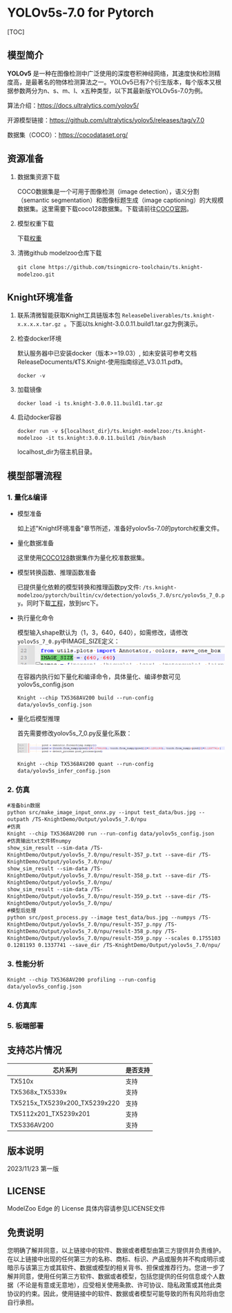 # YOLOv5s-7.0 for Pytorch

<!--命名规则 {model_name}-{dataset}-{framework}-->

[TOC]

## 模型简介

**YOLOv5** 是一种在图像检测中广泛使用的深度卷积神经网络，其速度快和检测精度高，是最著名的物体检测算法之一。YOLOv5已有7个衍生版本，每个版本又根据参数两分为n、s、m、l、x五种类型，以下其最新版YOLOv5s-7.0为例。

<!--可选-->
算法介绍：https://docs.ultralytics.com/yolov5/

开源模型链接：https://github.com/ultralytics/yolov5/releases/tag/v7.0

数据集（COCO）：https://cocodataset.org/

## 资源准备

1. 数据集资源下载

	COCO数据集是一个可用于图像检测（image detection），语义分割（semantic segmentation）和图像标题生成（image captioning）的大规模数据集。这里需要下载coco128数据集。下载请前往[COCO官网](https://github.com/ultralytics/yolov5/releases/download/v1.0/coco128_with_yaml.zip)。

2. 模型权重下载

	下载[权重](https://github.com/ultralytics/yolov5/releases/download/v7.0/yolov5s.pt)

3. 清微github modelzoo仓库下载

	```git clone https://github.com/tsingmicro-toolchain/ts.knight-modelzoo.git```

## Knight环境准备

1. 联系清微智能获取Knight工具链版本包 ```ReleaseDeliverables/ts.knight-x.x.x.x.tar.gz ```。下面以ts.knight-3.0.0.11.build1.tar.gz为例演示。

2. 检查docker环境

	​默认服务器中已安装docker（版本>=19.03）, 如未安装可参考文档ReleaseDocuments/《TS.Knight-使用指南综述_V3.0.11.pdf》。
	
	```
	docker -v   
	```

3. 加载镜像
	
	```
	docker load -i ts.knight-3.0.0.11.build1.tar.gz
	```

4. 启动docker容器

	```
	docker run -v ${localhost_dir}/ts.knight-modelzoo:/ts.knight-modelzoo -it ts.knight:3.0.0.11.build1 /bin/bash
	```
	
	localhost_dir为宿主机目录。



## 模型部署流程

### 1. 量化&编译

-   模型准备
	
	如上述"Knight环境准备"章节所述，准备好yolov5s-7.0的pytorch权重文件。
	

-   量化数据准备

    这里使用[COCO128](https://github.com/ultralytics/yolov5/releases/download/v1.0/coco128_with_yaml.zip)数据集作为量化校准数据集。

-   模型转换函数、推理函数准备
	
	已提供量化依赖的模型转换和推理函数py文件: ```/ts.knight-modelzoo/pytorch/builtin/cv/detection/yolov5s_7.0/src/yolov5s_7_0.py```。同时下载[工程](https://github.com/ultralytics/yolov5/releases/tag/v7.0)，放到src下。

-   执行量化命令
  
    模型输入shape默认为（1，3，640，640），如需修改，请修改`yolov5s_7_0.py`中IMAGE_SIZE定义：
    ![alt text](image1.png)

	在容器内执行如下量化和编译命令，具体量化、编译参数可见 yolov5s_config.json

    	Knight --chip TX5368AV200 build --run-config data/yolov5s_config.json
	
-   量化后模型推理

    首先需要修改yolov5s_7_0.py反量化系数：

	![alt text](image.png)

    	Knight --chip TX5368AV200 quant --run-config data/yolov5s_infer_config.json



### 2. 仿真

    #准备bin数据
    python src/make_image_input_onnx.py --input test_data/bus.jpg --outpath /TS-KnightDemo/Output/yolov5s_7.0/npu
    #仿真
    Knight --chip TX5368AV200 run --run-config data/yolov5s_config.json
	#仿真输出txt文件转numpy
	show_sim_result --sim-data /TS-KnightDemo/Output/yolov5s_7.0/npu/result-357_p.txt --save-dir /TS-KnightDemo/Output/yolov5s_7.0/npu/
	show_sim_result --sim-data /TS-KnightDemo/Output/yolov5s_7.0/npu/result-358_p.txt --save-dir /TS-KnightDemo/Output/yolov5s_7.0/npu/
	show_sim_result --sim-data /TS-KnightDemo/Output/yolov5s_7.0/npu/result-359_p.txt --save-dir /TS-KnightDemo/Output/yolov5s_7.0/npu/
	#模型后处理
	python src/post_process.py --image test_data/bus.jpg --numpys /TS-KnightDemo/Output/yolov5s_7.0/npu/result-357_p.npy /TS-KnightDemo/Output/yolov5s_7.0/npu/result-358_p.npy /TS-KnightDemo/Output/yolov5s_7.0/npu/result-359_p.npy --scales 0.1755103 0.1281193 0.1337741 --save_dir /TS-KnightDemo/Output/yolov5s_7.0/npu/

### 3. 性能分析

```
Knight --chip TX5368AV200 profiling --run-config data/yolov5s_config.json
```

### 4. 仿真库

### 5. 板端部署



## 支持芯片情况

| 芯片系列                                          | 是否支持 |
| ------------------------------------------------ | ------- |
| TX510x                                           | 支持     |
| TX5368x_TX5339x                                  | 支持     |
| TX5215x_TX5239x200_TX5239x220 | 支持     |
| TX5112x201_TX5239x201                            | 支持     |
| TX5336AV200                                      | 支持     |



## 版本说明

2023/11/23  第一版



## LICENSE

ModelZoo Edge 的 License 具体内容请参见LICENSE文件

## 免责说明

您明确了解并同意，以上链接中的软件、数据或者模型由第三方提供并负责维护。在以上链接中出现的任何第三方的名称、商标、标识、产品或服务并不构成明示或暗示与该第三方或其软件、数据或模型的相关背书、担保或推荐行为。您进一步了解并同意，使用任何第三方软件、数据或者模型，包括您提供的任何信息或个人数据（不论是有意或无意地），应受相关使用条款、许可协议、隐私政策或其他此类协议的约束。因此，使用链接中的软件、数据或者模型可能导致的所有风险将由您自行承担。



